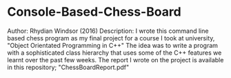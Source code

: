 # Console-Based-Chess-Board
Author: Rhydian Windsor (2016)
Description: 
I wrote this command line based chess program as my final project for a course I took at university, "Object Orientated Programming in C++"
The idea was to write a program with a sophisticated class hierarchy that uses some of the C++ features we learnt over the past few weeks.
The report I wrote on the project is available in this repository; "ChessBoardReport.pdf"
